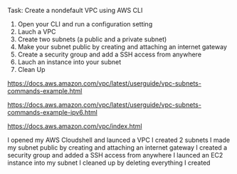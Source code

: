 Task: Create a nondefault VPC using AWS CLI

1. Open your CLI and run a configuration setting
2. Lauch a VPC 
3. Create two subnets (a public and a private subnet)
4. Make your subnet public by creating and attaching an internet gateway
5. Create a security group and add a SSH access from anywhere
6. Lauch an instance into your subnet 
7. Clean Up

https://docs.aws.amazon.com/vpc/latest/userguide/vpc-subnets-commands-example.html

https://docs.aws.amazon.com/vpc/latest/userguide/vpc-subnets-commands-example-ipv6.html

https://docs.aws.amazon.com/vpc/index.html


I opened my AWS Cloudshell and launced a VPC
I created 2 subnets
I made my subnet public by creating and attaching an internet gateway
I created a security group and added a SSH access from anywhere
I launced an EC2 instance into my subnet
I cleaned up by deleting everything I created